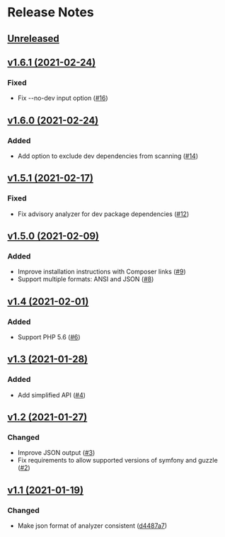# Release Notes

## [Unreleased](https://github.com/enlightn/security-checker/compare/v1.6.1...master)

## [v1.6.1 (2021-02-24)](https://github.com/enlightn/security-checker/compare/v1.6.0...v1.6.1)

### Fixed
- Fix --no-dev input option ([#16](https://github.com/enlightn/security-checker/pull/16))

## [v1.6.0 (2021-02-24)](https://github.com/enlightn/security-checker/compare/v1.5.1...v1.6.0)

### Added
- Add option to exclude dev dependencies from scanning ([#14](https://github.com/enlightn/security-checker/pull/14))

## [v1.5.1 (2021-02-17)](https://github.com/enlightn/security-checker/compare/v1.5.0...v1.5.1)

### Fixed
- Fix advisory analyzer for dev package dependencies ([#12](https://github.com/enlightn/security-checker/pull/12))

## [v1.5.0 (2021-02-09)](https://github.com/enlightn/security-checker/compare/v1.4...v1.5.0)

### Added
- Improve installation instructions with Composer links ([#9](https://github.com/enlightn/security-checker/pull/9))
- Support multiple formats: ANSI and JSON ([#8](https://github.com/enlightn/security-checker/pull/8))

## [v1.4 (2021-02-01)](https://github.com/enlightn/security-checker/compare/v1.3...v1.4)

### Added
- Support PHP 5.6 ([#6](https://github.com/enlightn/security-checker/pull/6))

## [v1.3 (2021-01-28)](https://github.com/enlightn/security-checker/compare/v1.2...v1.3)

### Added
- Add simplified API ([#4](https://github.com/enlightn/security-checker/pull/4))

## [v1.2 (2021-01-27)](https://github.com/enlightn/security-checker/compare/v1.1...v1.2)

### Changed
- Improve JSON output ([#3](https://github.com/enlightn/security-checker/pull/3))
- Fix requirements to allow supported versions of symfony and guzzle ([#2](https://github.com/enlightn/security-checker/pull/2))

## [v1.1 (2021-01-19)](https://github.com/enlightn/security-checker/compare/v1.0...v1.1)

### Changed
- Make json format of analyzer consistent ([d4487a7](https://github.com/enlightn/security-checker/commit/d4487a7881ce2a438c3199e7f158dd10bdb66ede))
